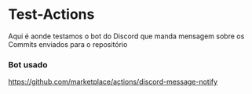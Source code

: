 # Test-Actions

Aqui é aonde testamos o bot do Discord que manda mensagem sobre os Commits enviados para o repositório

### Bot usado
https://github.com/marketplace/actions/discord-message-notify
